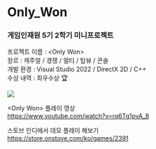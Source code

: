 # Only_Won
### 게임인재원 5기 2학기 미니프로젝트
프로젝트 이름 : &lt;Only Won>  
장르 : 캐주얼 / 경쟁 / 멀티 / 탑뷰 / 콘솔   
개발 환경 : Visual Studio 2022 / DirectX 2D / C++  
수상 내역 : 최우수상 🏆

![](https://github.com/joonyle99/Only_Won/assets/67359781/46d6fa61-afcc-4954-83b7-58b47548cf95)

&lt;Only Won> 플레이 영상  
<https://www.youtube.com/watch?v=rq6Tg1pvA_8>

스토브 인디에서 데모 플레이 해보기  
<https://store.onstove.com/ko/games/2391>
